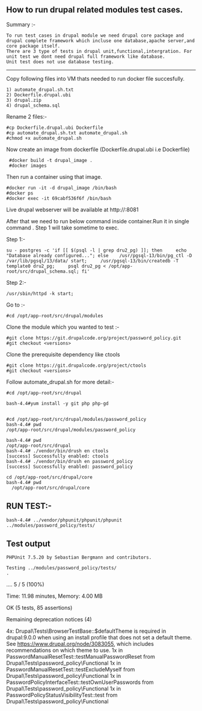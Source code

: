 
How to run drupal related modules test cases.
-------------

Summary :-
    
    To run test cases in drupal module we need drupal core package and drupal complete framework which incluse one database,apache server,and core package itself.
    There are 3 type of tests in drupal unit,functional,intergration. For unit test we dont need drupal full framework like database.
    Unit test does not use database testing.
 
*************************

Copy following files into VM thats needed to run docker file succesfully.

    1) automate_drupal.sh.txt
    2) Dockerfile.drupal.ubi
    3) drupal.zip
    4) drupal_schema.sql

Rename 2 files:-

    #cp Dockerfile.drupal.ubi Dockerfile
    #cp automate_drupal.sh.txt automate_drupal.sh
    #chmod +x automate_drupal.sh
     

Now create an image from dockerfile (Dockerfile.drupal.ubi i.e Dockerfile)
  
     #docker build -t drupal_image .
     #docker images
 
 
Then run a container using that image.

    #docker run -it -d drupal_image /bin/bash
    #docker ps
    #docker exec -it 69cabf536f6f /bin/bash

Live drupal webserver will be available at http://<ip>:8081

After that we need to run below command inside container.Run it in single command . Step 1 will take sometime to exec. 

Step 1:- 

    su - postgres -c 'if [[ $(psql -l | grep dru2_pg) ]]; then     echo "Database already configured..."; else    /usr/pgsql-13/bin/pg_ctl -D /var/lib/pgsql/13/data/ start;     /usr/pgsql-13/bin/createdb -T template0 dru2_pg;     psql dru2_pg < /opt/app-root/src/drupal_schema.sql; fi'

Step 2:-

    /usr/sbin/httpd -k start;


Go to :-

    #cd /opt/app-root/src/drupal/modules

Clone the module which you wanted to test :-

    #git clone https://git.drupalcode.org/project/password_policy.git
    #git checkout <versions>   
	
Clone the prerequisite dependency like ctools

	#git clone https://git.drupalcode.org/project/ctools
	#git checkout <versions>
	
Follow automate_drupal.sh for more detail:-
  
    #cd /opt/app-root/src/drupal
    
    bash-4.4#yum install -y git php php-gd
	
    
    #cd /opt/app-root/src/drupal/modules/password_policy
    bash-4.4# pwd
    /opt/app-root/src/drupal/modules/password_policy
	
	bash-4.4# pwd
	/opt/app-root/src/drupal
	bash-4.4# ./vendor/bin/drush en ctools
	[success] Successfully enabled: ctools
	bash-4.4# ./vendor/bin/drush en password_policy
	[success] Successfully enabled: password_policy

    cd /opt/app-root/src/drupal/core
    bash-4.4# pwd
      /opt/app-root/src/drupal/core
      
 
RUN TEST:- 
----------    

    bash-4.4# ../vendor/phpunit/phpunit/phpunit ../modules/password_policy/tests/
    
    
Test output
----------------    

	PHPUnit 7.5.20 by Sebastian Bergmann and contributors.

	Testing ../modules/password_policy/tests/
	.


....                                                               5 / 5 (100%)

Time: 11.98 minutes, Memory: 4.00 MB

OK (5 tests, 85 assertions)

Remaining deprecation notices (4)

  4x: Drupal\Tests\BrowserTestBase::$defaultTheme is required in drupal:9.0.0 when using an install profile that does not set a default theme. See https://www.drupal.org/node/3083055, which includes recommendations on which theme to use.
    1x in PasswordManualResetTest::testManualPasswordReset from Drupal\Tests\password_policy\Functional
    1x in PasswordManualResetTest::testExcludeMyself from Drupal\Tests\password_policy\Functional
    1x in PasswordPolicyInterfaceTest::testOwnUserPasswords from Drupal\Tests\password_policy\Functional
    1x in PasswordPolicyStatusVisibilityTest::test from Drupal\Tests\password_policy\Functional


